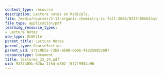 ```yaml
---
content_type: resource
description: Lecture notes on Radicals.
file: /media/courses/5-13-organic-chemistry-ii-fall-2006/9237405b62ba1f6dd502f577f9904a96_lectures_33_34.pdf
file_type: application/pdf
learning_resource_types:
- Lecture Notes
ocw_type: OCWFile
parent_title: Lecture Notes
parent_type: CourseSection
parent_uid: a71c9bb2-72b8-ab08-0056-4102588b2607
resourcetype: Document
title: lectures_33_34.pdf
uid: 9237405b-62ba-1f6d-d502-f577f9904a96
---
```

